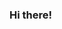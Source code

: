 ### Hi there!

<!--
**fvrrrf/fvrrrf** is a ✨ _special_ ✨ repository because its `README.md` (this file) appears on your GitHub profile.

Here are some ideas to get you started:

- 💻 I’m currently working on ...
- 🎓 I’m currently learning ...
- 🌐 I’m looking to collaborate on ...
- 🔎 I’m looking for help with ...
- 💬 Ask me about ...
- 📮 How to reach me: ...
- 🤍 Pronouns: ...
- 💣 Fun fact: ...
-->

